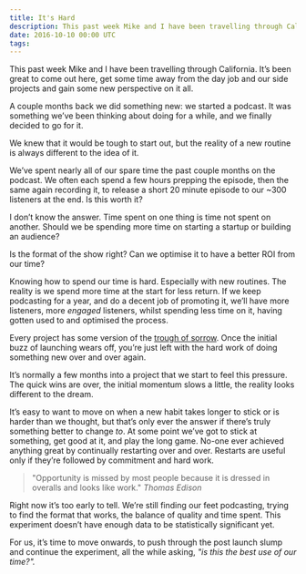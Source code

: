 ```yaml
---
title: It's Hard
description: This past week Mike and I have been travelling through California.
date: 2016-10-10 00:00 UTC
tags:
---
```


This past week Mike and I have been travelling through California. It’s been great to come out here, get some time away from the day job and our side projects and gain some new perspective on it all.

A couple months back we did something new: we started a podcast. It was something we’ve been thinking about doing for a while, and we finally decided to go for it.

We knew that it would be tough to start out, but the reality of a new routine is always different to the idea of it.

We’ve spent nearly all of our spare time the past couple months on the podcast. We often each spend a few hours prepping the episode, then the same again recording it, to release a short 20 minute episode to our ~300 listeners at the end. Is this worth it?

I don’t know the answer. Time spent on one thing is time not spent on another. Should we be spending more time on starting a startup or building an audience?

Is the format of the show right? Can we optimise it to have a better ROI from our time?

Knowing how to spend our time is hard. Especially with new routines. The reality is we spend more time at the start for less return. If we keep podcasting for a year, and do a decent job of promoting it, we’ll have more listeners, more *engaged* listeners, whilst spending less time on it, having gotten used to and optimised the process.

Every project has some version of the [trough of sorrow](http://andrewchen.co/after-the-techcrunch-bump-life-in-the-trough-of-sorrow/). Once the initial buzz of launching wears off, you’re just left with the hard work of doing something new over and over again.

It’s normally a few months into a project that we start to feel this pressure. The quick wins are over, the initial momentum slows a little, the reality looks different to the dream.

It’s easy to want to move on when a new habit takes longer to stick or is harder than we thought, but that’s only ever the answer if there’s truly something better to change *to*. At some point we’ve got to stick at something, get good at it, and play the long game. No-one ever achieved anything great by continually restarting over and over. Restarts are useful only if they’re followed by commitment and hard work.

> "Opportunity is missed by most people because it is dressed in overalls and looks like work."
> <cite>Thomas Edison</cite>

Right now it’s too early to tell. We’re still finding our feet podcasting, trying to find the format that works, the balance of quality and time spent. This experiment doesn’t have enough data to be statistically significant yet.

For us, it’s time to move onwards, to push through the post launch slump and continue the experiment, all the while asking, *"is this the best use of our time?".*
